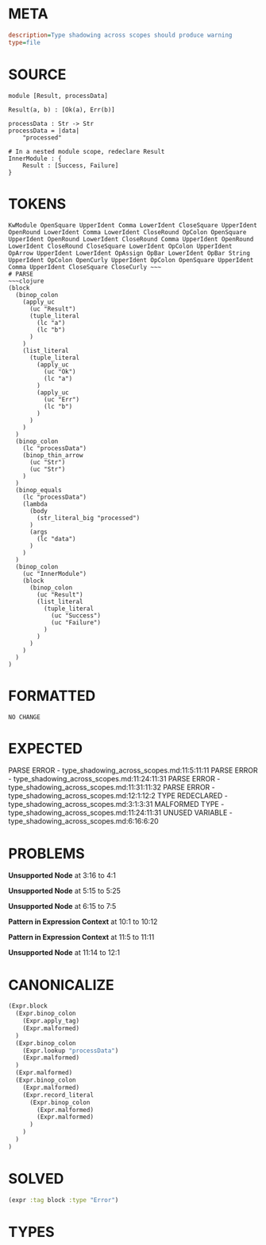 # META
~~~ini
description=Type shadowing across scopes should produce warning
type=file
~~~
# SOURCE
~~~roc
module [Result, processData]

Result(a, b) : [Ok(a), Err(b)]

processData : Str -> Str
processData = |data|
    "processed"

# In a nested module scope, redeclare Result
InnerModule : {
    Result : [Success, Failure]
}
~~~
# TOKENS
~~~text
KwModule OpenSquare UpperIdent Comma LowerIdent CloseSquare UpperIdent OpenRound LowerIdent Comma LowerIdent CloseRound OpColon OpenSquare UpperIdent OpenRound LowerIdent CloseRound Comma UpperIdent OpenRound LowerIdent CloseRound CloseSquare LowerIdent OpColon UpperIdent OpArrow UpperIdent LowerIdent OpAssign OpBar LowerIdent OpBar String UpperIdent OpColon OpenCurly UpperIdent OpColon OpenSquare UpperIdent Comma UpperIdent CloseSquare CloseCurly ~~~
# PARSE
~~~clojure
(block
  (binop_colon
    (apply_uc
      (uc "Result")
      (tuple_literal
        (lc "a")
        (lc "b")
      )
    )
    (list_literal
      (tuple_literal
        (apply_uc
          (uc "Ok")
          (lc "a")
        )
        (apply_uc
          (uc "Err")
          (lc "b")
        )
      )
    )
  )
  (binop_colon
    (lc "processData")
    (binop_thin_arrow
      (uc "Str")
      (uc "Str")
    )
  )
  (binop_equals
    (lc "processData")
    (lambda
      (body
        (str_literal_big "processed")
      )
      (args
        (lc "data")
      )
    )
  )
  (binop_colon
    (uc "InnerModule")
    (block
      (binop_colon
        (uc "Result")
        (list_literal
          (tuple_literal
            (uc "Success")
            (uc "Failure")
          )
        )
      )
    )
  )
)
~~~
# FORMATTED
~~~roc
NO CHANGE
~~~
# EXPECTED
PARSE ERROR - type_shadowing_across_scopes.md:11:5:11:11
PARSE ERROR - type_shadowing_across_scopes.md:11:24:11:31
PARSE ERROR - type_shadowing_across_scopes.md:11:31:11:32
PARSE ERROR - type_shadowing_across_scopes.md:12:1:12:2
TYPE REDECLARED - type_shadowing_across_scopes.md:3:1:3:31
MALFORMED TYPE - type_shadowing_across_scopes.md:11:24:11:31
UNUSED VARIABLE - type_shadowing_across_scopes.md:6:16:6:20
# PROBLEMS
**Unsupported Node**
at 3:16 to 4:1

**Unsupported Node**
at 5:15 to 5:25

**Unsupported Node**
at 6:15 to 7:5

**Pattern in Expression Context**
at 10:1 to 10:12

**Pattern in Expression Context**
at 11:5 to 11:11

**Unsupported Node**
at 11:14 to 12:1

# CANONICALIZE
~~~clojure
(Expr.block
  (Expr.binop_colon
    (Expr.apply_tag)
    (Expr.malformed)
  )
  (Expr.binop_colon
    (Expr.lookup "processData")
    (Expr.malformed)
  )
  (Expr.malformed)
  (Expr.binop_colon
    (Expr.malformed)
    (Expr.record_literal
      (Expr.binop_colon
        (Expr.malformed)
        (Expr.malformed)
      )
    )
  )
)
~~~
# SOLVED
~~~clojure
(expr :tag block :type "Error")
~~~
# TYPES
~~~roc
~~~
